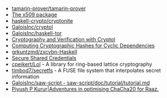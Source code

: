 * [tamarin-prover/tamarin-prover](https://github.com/tamarin-prover/tamarin-prover)
* [The x509 package](https://hackage.haskell.org/package/x509)
* [haskell-crypto/cryptonite](https://github.com/haskell-crypto/cryptonite)
* [GaloisInc/cryptol](https://github.com/GaloisInc/cryptol)
* [GaloisInc/haskell-tor](https://github.com/GaloisInc/haskell-tor)
* [Cryptography and Verification with Cryptol](https://www.youtube.com/watch?v=sC2_5WaavFc)
* [Computing Cryptographic Hashes for Cyclic Dependencies](https://blog.fugue.co/2016-05-18-cryptographic-hashes-and-dependency-cycles.html)
* [grkuntzmd/zxcvbn-Haskell](https://github.com/grkuntzmd/zxcvbn-Haskell/)
* [Secure Shared Credentials](http://brendanhay.nz/credentials)
* [cpeikert/Lol](https://github.com/cpeikert/Lol) - A library for ring-based lattice cryptography
* [timbod7/secretfs](https://github.com/timbod7/secretfs) - A FUSE file system that interpolates secret information
* [GaloisInc/saw-script - saw-script/doc/tutorial/tutorial.md](https://github.com/GaloisInc/saw-script/blob/master/doc/tutorial/tutorial.md)
* [Piyush P Kurur|Adventures in optimising ChaCha20 for Raaz.](http://cse.iitk.ac.in/users/ppk/posts/2017-02-06-Adventures-in-optimising-chacha20.html)
